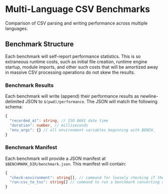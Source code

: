 # Multi-Language CSV Benchmarks

Comparison of CSV parsing and writing performance across multiple languages.

## Benchmark Structure

Each benchmark will self-report performance statistics. This is so extraneous runtime costs, such as initial file creation, runtime engine startup, module imports, and other such costs that will be amortized away in massive CSV processing operations do not skew the results.

### Benchmark Results

Each benchmark will write (append) their performance results as newline-delimited JSON to `$(pwd)/performance`. The JSON will match the following schema:

```typescript
{
  "recorded_at": string, // ISO 8601 date time
  "duration": number, // milliseconds
  "env_args": {} // all environment variables beginning with BENCH_
}
```

### Benchmark Manifest

Each benchmark will provide a JSON manifest at `$BENCHMARK_DIR/benchmark.json`. This manifest will contain:

```typescript
{
  "check:environment": string[], // command for loosely checking if the host environment has been correctly setup to run the benchmark
  "run:csv_to_tsv": string[] // command to run a benchmark converting a CSV to a TSV; expects BENCH_IN_CSV and BENCH_IN_TSV to be present in env vars
}
```
